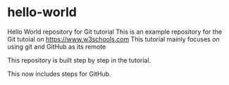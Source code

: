 # hello-world
Hello World repository for Git tutorial
This is an example repository for the Git tutoial on https://www.w3schools.com
This tutorial mainly focuses on using git and GitHub as its remote

This repository is built step by step in the tutorial.

This now includes steps for GitHub.
